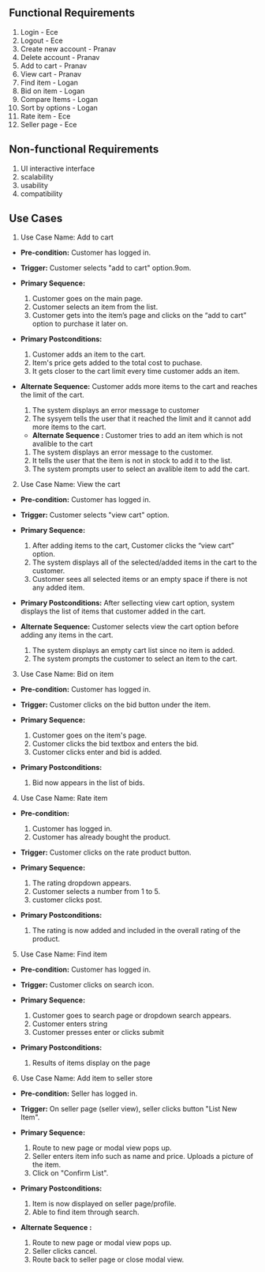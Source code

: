 ## Functional Requirements
1. Login - Ece
2. Logout - Ece
3. Create new account - Pranav
4. Delete account - Pranav
5. Add to cart - Pranav
6. View cart - Pranav
7. Find item - Logan
8. Bid on item - Logan
9. Compare Items - Logan
10. Sort by options - Logan
11. Rate item - Ece
12. Seller page - Ece

## Non-functional Requirements
1. UI interactive interface
2. scalability
3. usability
4. compatibility

## Use Cases
1. Use Case Name:  Add to cart
- **Pre-condition:** <can be a list or short description> Customer has logged in.
- **Trigger:** <can be a list or short description> Customer selects "add to cart" option.9om.
- **Primary Sequence:**
  1. Customer goes on the main page.
  2. Customer selects an item from the list.
  3. Customer gets into the item’s page and clicks on the “add to cart” option to purchase it later on.
  
- **Primary Postconditions:** <can be a list or short description> 
  1. Customer adds an item to the cart.
  2. Item's price gets added to the total cost to puchase.
  3. It gets closer to the cart limit every time customer adds an item.
- **Alternate Sequence:** <you can have more than one alternate sequence to 
describe multiple issues that may arise>  Customer adds more items to the cart and reaches the limit of the cart.
  
  1. The system displays an error message to customer
  2. The sysyem tells the user that it reached the limit and it cannot add more items to the cart.

  - **Alternate Sequence <optional>:** <you can have more than one alternate sequence
to describe multiple issues that may arise> Customer tries to add an item which is not avalible to the cart
  
  1. The system displays an error message to the customer.
  2. It tells the user that the item is not in stock to add it to the list.
  3. The system prompts user to select an avalible item to add the cart.

  
2. Use Case Name:  View the cart
- **Pre-condition:** <can be a list or short description> Customer has logged in.
- **Trigger:** <can be a list or short description> Customer selects "view cart" option.
- **Primary Sequence:**
  1. After adding items to the cart, Customer clicks the “view cart” option.
  2. The system displays all of the selected/added items in the cart to the customer.
  3. Customer sees all selected items or an empty space if there is not any added item.
  
- **Primary Postconditions:** <can be a list or short description> After sellecting view cart option, system displays the list of items that customer added in the cart.
- **Alternate Sequence:** <you can have more than one alternate sequence to 
describe multiple issues that may arise>  Customer selects view the cart option before adding any items in the cart.
  
  1. The system displays an empty cart list since no item is added.
  2. The system prompts the customer to select an item to the cart.
  
  
  
3. Use Case Name:  Bid on item
- **Pre-condition:** <can be a list or short description> Customer has logged in.

- **Trigger:** <can be a list or short description> Customer clicks on the bid button under the item.
- **Primary Sequence:**
  1. Customer goes on the item's page.
  2. Customer clicks the bid textbox and enters the bid.
  3. Customer clicks enter and bid is added.
  
  
- **Primary Postconditions:** <can be a list or short description>
  1. Bid now appears in the list of bids.
  
  

4. Use Case Name: Rate item
- **Pre-condition:** <can be a list or short description>  
  1. Customer has logged in.
  2. Customer has already bought the product.
  
- **Trigger:** <can be a list or short description> Customer clicks on the rate product button.
- **Primary Sequence:**
  1. The rating dropdown appears.
  2. Customer selects a number from 1 to 5.
  3. customer clicks post.
 
  
- **Primary Postconditions:** <can be a list or short description> 

  1. The rating is now added and included in the overall rating of the product.

  
5. Use Case Name:  Find item
- **Pre-condition:** <can be a list or short description> Customer has logged in.
- **Trigger:** <can be a list or short description> Customer clicks on search icon. 
- **Primary Sequence:**
  1. Customer goes to search page or dropdown search appears.
  2. Customer enters string
  3. Customer presses enter or clicks submit
  
  
- **Primary Postconditions:** <can be a list or short description> 
  1. Results of items display on the page
  
6. Use Case Name: Add item to seller store 
- **Pre-condition:** <can be a list or short description> Seller has logged in.
- **Trigger:** <can be a list or short description> On seller page (seller view), seller clicks button "List New Item".
- **Primary Sequence:**
  1. Route to new page or modal view pops up.
  2. Seller enters item info such as name and price. Uploads a picture of the item.
  3. Click on "Confirm List". 
  
- **Primary Postconditions:** <can be a list or short description>  
  1. Item is now displayed on seller page/profile.
  2. Able to find item through search.
- **Alternate Sequence <optional>:** <you can have more than one alternate sequence
to describe multiple issues that may arise>
  1. Route to new page or modal view pops up.
  2. Seller clicks cancel.
  3. Route back to seller page or close modal view.
  
